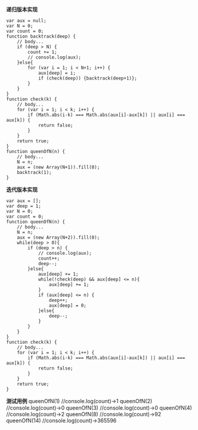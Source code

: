 **递归版本实现**

	var aux = null;
	var N = 0;
	var count = 0;
	function backtrack(deep) {
		// body...
		if (deep > N) {
			count += 1;
			// console.log(aux);
		}else{
			for (var i = 1; i < N+1; i++) {
				aux[deep] = i;
				if (check(deep)) {backtrack(deep+1)};
			}
		}
	}
	function check(k) {
		// body...
		for (var i = 1; i < k; i++) {
			if (Math.abs(i-k) === Math.abs(aux[i]-aux[k]) || aux[i] === aux[k]) {
				return false;
			}
		}
		return true;
	}
	function queenOfN(n) {
		// body...
		N = n;
		aux = (new Array(N+1)).fill(0);
		backtrack(1);
	}


**迭代版本实现**

	var aux = [];
	var deep = 1;
	var N = 0;
	var count = 0;
	function queenOfN(n) {
		// body...
		N = n;
		aux = (new Array(N+2)).fill(0);
		while(deep > 0){
			if (deep > n) {
				// console.log(aux);
				count++;
				deep--;
			}else{
				aux[deep] += 1;
				while(!check(deep) && aux[deep] <= n){
					aux[deep] += 1;
				}
				if (aux[deep] <= n) {
					deep++;
					aux[deep] = 0;
				}else{
					deep--;
				}
			}
		}
	}
	function check(k) {
		// body...
		for (var i = 1; i < k; i++) {
			if (Math.abs(i-k) === Math.abs(aux[i]-aux[k]) || aux[i] === aux[k]) {
				return false;
			}
		}
		return true;
	}


**测试用例**
	queenOfN(1) //console.log(count)->1
	queenOfN(2) //console.log(count)->0
	queenOfN(3) //console.log(count)->0
	queenOfN(4) //console.log(count)->2
	queenOfN(8) //console.log(count)->92
	queenOfN(14) //console.log(count)->365596